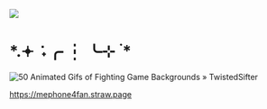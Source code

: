 ![](https://api.visitorbadge.io/api/VisitorHit?user=officially-sevenfan&repo=officially-sevenfan-badge&countColor=%70F0FB)
# *.𖥔 ݁ ˖╭ ┆ ╰⊹ ࣪ *

<img src="https://twistedsifter.com/wp-content/uploads/2013/05/animated-gifs-of-fighting-game-backgrounds-25.gif" alt="50 Animated Gifs of Fighting Game Backgrounds » TwistedSifter"/>

https://mephone4fan.straw.page
